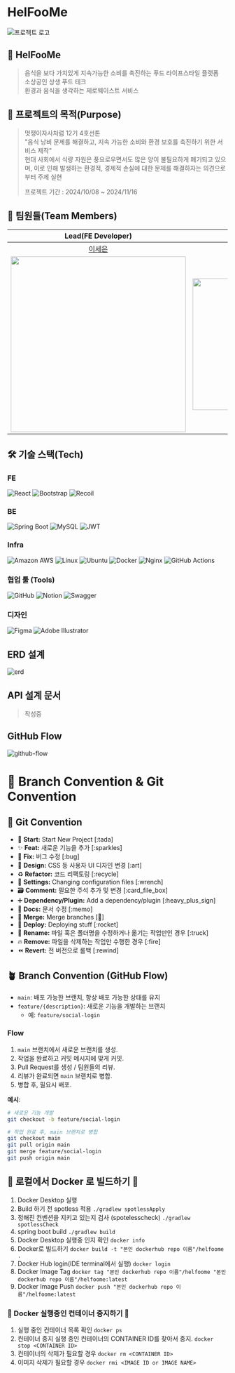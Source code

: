 # HelFooMe

![프로젝트 로고](https://i.ibb.co/5RDMnP8/Kakao-Talk-20241115-230442579-02.png)


## 🥔 HelFooMe

> 음식을 보다 가치있게 지속가능한 소비를 촉진하는 푸드 라이프스타일 플랫폼</br>
> 소상공인 상생 푸드 테크 </br>
> 환경과 음식을 생각하는 제로웨이스트 서비스

## 🎯 프로젝트의 목적(Purpose)

> 멋쟁이자사처럼 12기 4호선톤 </br>
> "음식 낭비 문제를 해결하고, 지속 가능한 소비와 환경 보호를 촉진하기 위한 서비스 제작"</br>
> 현대 사회에서 식량 자원은 풍요로우면서도 많은 양이 불필요하게 폐기되고 있으며, 이로 인해 발생하는 환경적, 경제적 손실에 대한 문제를 해결하자는 의견으로부터 주제 실현</br>
>
> 프로젝트 기간 : 2024/10/08 ~ 2024/11/16

## 🤩 팀원들(Team Members)

|                               Lead(FE Developer)                                |                                       PM                                       |                                     Design                                      |                                  BE Developer                                   |                                  BE Developer                                   |                                  FE Developer                                   |
|:-------------------------------------------------------------------------------:|:------------------------------------------------------------------------------:|:-------------------------------------------------------------------------------:|:-------------------------------------------------------------------------------:|:-------------------------------------------------------------------------------:|:-------------------------------------------------------------------------------:|
|                     [이세은](https://github.com/sengooooo)                      |                      [구도욱](https://github.com/kudowuk)                      |                     [김복민](https://github.com/bokminkim)                      |                     [윤희준](https://github.com/uni-j-uni)                      |                      [조수빈](https://github.com/s0obang)                       |                       [조수빈](https://github.com/Jun279)                       |
| <img src="https://avatars.githubusercontent.com/u/127099876?v=4" width="400" /> | <img src="https://avatars.githubusercontent.com/u/82072961?v=4" width="300" /> | <img src="https://avatars.githubusercontent.com/u/173746566?v=4" width="300" /> | <img src="https://avatars.githubusercontent.com/u/118972548?v=4" width="300" /> | <img src="https://avatars.githubusercontent.com/u/109025445?v=4" width="300" /> | <img src="https://avatars.githubusercontent.com/u/122501996?v=4" width="300" /> |

## 🛠️ 기술 스택(Tech)

### FE
![React](https://img.shields.io/badge/react-61DAFB?style=for-the-badge&logo=react&logoColor=black)
![Bootstrap](https://img.shields.io/badge/bootstrap-7952B3?style=for-the-badge&logo=bootstrap&logoColor=white)
![Recoil](https://img.shields.io/badge/recoil-3578E5?style=for-the-badge&logo=recoil&logoColor=white)

### BE
![Spring Boot](https://img.shields.io/badge/springboot-6DB33F?style=for-the-badge&logo=springboot&logoColor=white)
![MySQL](https://img.shields.io/badge/mysql-4479A1.svg?style=for-the-badge&logo=mysql&logoColor=white)
![JWT](https://img.shields.io/badge/JWT-black?style=for-the-badge&logo=JSON%20web%20tokens)

### Infra
![Amazon AWS](https://img.shields.io/badge/AmazonAWS-f7f7f7?style=for-the-badge&logo=AmazonAWS&logoColor=f89400)
![Linux](https://img.shields.io/badge/Linux-FCC624?style=for-the-badge&logo=linux&logoColor=black)
![Ubuntu](https://img.shields.io/badge/Ubuntu-E95420?style=for-the-badge&logo=ubuntu&logoColor=white)
![Docker](https://img.shields.io/badge/docker-%230db7ed.svg?style=for-the-badge&logo=docker&logoColor=white)
![Nginx](https://img.shields.io/badge/nginx-%23009639.svg?style=for-the-badge&logo=nginx&logoColor=white)
![GitHub Actions](https://img.shields.io/badge/github%20actions-%232671E5.svg?style=for-the-badge&logo=githubactions&logoColor=white)

### 협업 툴 (Tools)
![GitHub](https://img.shields.io/badge/github-%23121011.svg?style=for-the-badge&logo=github&logoColor=white)
![Notion](https://img.shields.io/badge/Notion-%23000000.svg?style=for-the-badge&logo=notion&logoColor=white)
![Swagger](https://img.shields.io/badge/-Swagger-%23Clojure?style=for-the-badge&logo=swagger&logoColor=white)

### 디자인 
![Figma](https://img.shields.io/badge/figma-%23F24E1E.svg?style=for-the-badge&logo=figma&logoColor=white)
![Adobe Illustrator](https://img.shields.io/badge/adobe%20illustrator-%23FF9A00.svg?style=for-the-badge&logo=adobe%20illustrator&logoColor=white)

## ERD 설계
![erd](https://i.ibb.co/dbgTBtW/Kakao-Talk-20241115-230442579.png)

## API 설계 문서
> 작성중

## GitHub Flow
![github-flow](https://i.ibb.co/p3Gfnvs/Kakao-Talk-20241115-230442579-01.png)

# 🎯 Branch Convention & Git Convention

## 🎯 Git Convention

- 🎉 **Start:** Start New Project [:tada]
- ✨ **Feat:** 새로운 기능을 추가 [:sparkles]
- 🐛 **Fix:** 버그 수정 [:bug]
- 🎨 **Design:** CSS 등 사용자 UI 디자인 변경 [:art]
- ♻️ **Refactor:** 코드 리팩토링 [:recycle]
- 🔧 **Settings:** Changing configuration files [:wrench]
- 🗃️ **Comment:** 필요한 주석 추가 및 변경 [:card_file_box]
- ➕ **Dependency/Plugin:** Add a dependency/plugin [:heavy_plus_sign]
- 📝 **Docs:** 문서 수정 [:memo]
- 🔀 **Merge:** Merge branches [:twisted_rightwards_arrows:]
- 🚀 **Deploy:** Deploying stuff [:rocket]
- 🚚 **Rename:** 파일 혹은 폴더명을 수정하거나 옮기는 작업만인 경우 [:truck]
- 🔥 **Remove:** 파일을 삭제하는 작업만 수행한 경우 [:fire]
- ⏪️ **Revert:** 전 버전으로 롤백 [:rewind]

## 🪴 Branch Convention (GitHub Flow)

- `main`: 배포 가능한 브랜치, 항상 배포 가능한 상태를 유지
- `feature/{description}`: 새로운 기능을 개발하는 브랜치
    - 예: `feature/social-login`

### Flow

1. `main` 브랜치에서 새로운 브랜치를 생성.
2. 작업을 완료하고 커밋 메시지에 맞게 커밋.
3. Pull Request를 생성 / 팀원들의 리뷰.
4. 리뷰가 완료되면 `main` 브랜치로 병합.
5. 병합 후, 필요시 배포.

**예시**:

```bash
# 새로운 기능 개발
git checkout -b feature/social-login

# 작업 완료 후, main 브랜치로 병합
git checkout main
git pull origin main
git merge feature/social-login
git push origin main
```

## 🐋 로컬에서 Docker 로 빌드하기 🐋

1. Docker Desktop 실행
2. Build 하기 전 spotless 적용 ```./gradlew spotlessApply```
3. 정해진 컨벤션을 지키고 있는지 검사 (spotelesscheck) ```./gradlew spotlessCheck```
4. spring boot build ```./gradlew build```
5. Docker Desktop 실행중 인지 확인 ```docker info```
6. Docker로 빌드하기 ```docker build -t "본인 dockerhub repo 이름"/helfoome . ```
7. Docker Hub login(IDE terminal에서 실행) ```docker login```
8. Docker Image Tag ```docker tag "본인 dockerhub repo 이름"/helfoome "본인 dockerhub repo 이름"/helfoome:latest```
9. Docker Image Push ```docker push "본인 dockerhub repo 이름"/helfoome:latest```

### 🐋 Docker 실행중인 컨테이너 중지하기 🐋
1. 실행 중인 컨테이너 목록 확인 ```docker ps```
2. 컨테이너 중지 실행 중인 컨테이너의 CONTAINER ID를 찾아서 중지. ```docker stop <CONTAINER ID>```
3. 컨테이너의 삭제가 필요할 경우 ```docker rm <CONTAINER ID>```
4. 이미지 삭제가 필요할 경우 ```docker rmi <IMAGE ID or IMAGE NAME>```
